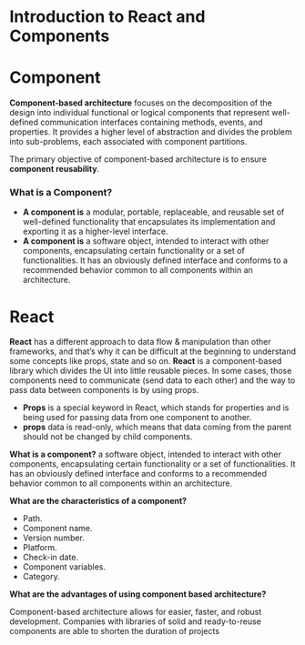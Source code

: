 # Introduction to React and Components

# Component

**Component-based architecture** focuses on the decomposition of the design into individual functional or logical components that represent well-defined communication interfaces containing methods, events, and properties. It provides a higher level of abstraction and divides the problem into sub-problems, each associated with component partitions.

The primary objective of component-based architecture is to ensure **component reusability**.

### What is a Component?
- **A component is** a modular, portable, replaceable, and reusable set of well-defined functionality that encapsulates its implementation and exporting it as a higher-level interface.
- **A component is** a software object, intended to interact with other components, encapsulating certain functionality or a set of functionalities. It has an obviously defined interface and conforms to a recommended behavior common to all components within an architecture.

# React 

**React** has a different approach to data flow & manipulation than other frameworks, and that’s why it can be difficult at the beginning to understand some concepts like props, state and so on. **React** is a component-based library which divides the UI into little reusable pieces. In some cases, those components need to communicate (send data to each other) and the way to pass data between components is by using props.
- **Props** is a special keyword in React, which stands for properties and is being used for passing data from one component to another.
- **props** data is read-only, which means that data coming from the parent should not be changed by child components.




**What is a component?**
a software object, intended to interact with other components, encapsulating certain functionality or a set of functionalities. It has an obviously defined interface and conforms to a recommended behavior common to all components within an architecture.

**What are the characteristics of a component?**
- Path.
- Component name.
- Version number.
- Platform.
- Check-in date.
- Component variables.
- Category.


**What are the advantages of using component based architecture?**

Component-based architecture allows for easier, faster, and robust development. Companies with libraries of solid and ready-to-reuse components are able to shorten the duration of projects


